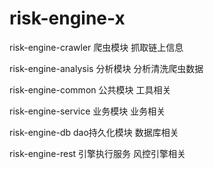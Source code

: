 # risk-engine-x

risk-engine-crawler 爬虫模块 抓取链上信息

risk-engine-analysis 分析模块 分析清洗爬虫数据

risk-engine-common 公共模块 工具相关

risk-engine-service 业务模块 业务相关

risk-engine-db dao持久化模块 数据库相关

risk-engine-rest 引擎执行服务 风控引擎相关
